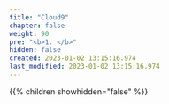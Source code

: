 ```yaml
---
title: "Cloud9"
chapter: false
weight: 90
pre: "<b>1. </b>"
hidden: false
created: 2023-01-02 13:15:16.974
last_modified: 2023-01-02 13:15:16.974
---
```


{{% children showhidden="false" %}}

